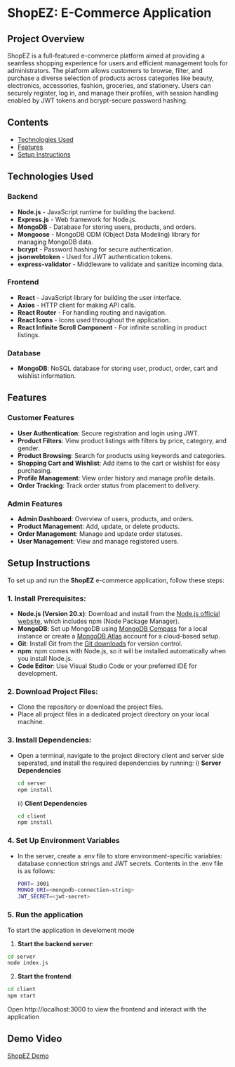 # ShopEZ: E-Commerce Application

## Project Overview
ShopEZ is a full-featured e-commerce platform aimed at providing a seamless shopping experience for users and efficient management tools for administrators. The platform allows customers to browse, filter, and purchase a diverse selection of products across categories like beauty, electronics, accessories, fashion, groceries, and stationery. Users can securely register, log in, and manage their profiles, with session handling enabled by JWT tokens and bcrypt-secure password hashing.

## Contents
- [Technologies Used](#technologies-used)
- [Features](#features)
- [Setup Instructions](#setup-instructions)

## Technologies Used

### Backend
- **Node.js** - JavaScript runtime for building the backend.
- **Express.js** - Web framework for Node.js.
- **MongoDB** - Database for storing users, products, and orders.
- **Mongoose** - MongoDB ODM (Object Data Modeling) library for managing MongoDB data.
- **bcrypt** - Password hashing for secure authentication.
- **jsonwebtoken** - Used for JWT authentication tokens.
- **express-validator** - Middleware to validate and sanitize incoming data.

### Frontend
- **React** - JavaScript library for building the user interface.
- **Axios** - HTTP client for making API calls.
- **React Router** - For handling routing and navigation.
- **React Icons** - Icons used throughout the application.
- **React Infinite Scroll Component** - For infinite scrolling in product listings.

 ### Database
- **MongoDB**: NoSQL database for storing user, product, order, cart and wishlist information.

## Features
### Customer Features
- **User Authentication**: Secure registration and login using JWT.
- **Product Filters**: View product listings with filters by price, category, and gender.
- **Product Browsing**: Search for products using keywords and categories.
- **Shopping Cart and Wishlist**: Add items to the cart or wishlist for easy purchasing.
- **Profile Management**: View order history and manage profile details.
- **Order Tracking**: Track order status from placement to delivery.

### Admin Features
- **Admin Dashboard**: Overview of users, products, and orders.
- **Product Management**: Add, update, or delete products.
- **Order Management**: Manage and update order statuses.
- **User Management**: View and manage registered users.

## Setup Instructions

To set up and run the **ShopEZ** e-commerce application, follow these steps:

### 1. Install Prerequisites:
- **Node.js (Version 20.x)**: Download and install from the [Node.js official website](https://nodejs.org/), which includes npm (Node Package Manager).
- **MongoDB**: Set up MongoDB using [MongoDB Compass](https://www.mongodb.com/products/compass) for a local instance or create a [MongoDB Atlas](https://www.mongodb.com/cloud/atlas) account for a cloud-based setup.
- **Git**: Install Git from the [Git downloads](https://git-scm.com/) for version control.
- **npm**: npm comes with Node.js, so it will be installed automatically when you install Node.js.
- **Code Editor**: Use Visual Studio Code or your preferred IDE for development.

### 2. Download Project Files:
- Clone the repository or download the project files.
- Place all project files in a dedicated project directory on your local machine.

### 3. Install Dependencies:
- Open a terminal, navigate to the project directory client and server side seperated, and install the required dependencies by running:
  i) **Server Dependencies**
  ```bash
  cd server
  npm install
  ```
  ii) **Client Dependencies**
  ```bash
  cd client
  npm install
  ```

### 4. Set Up Environment Variables
- In the server, create a .env file to store environment-specific variables: database connection strings and JWT secrets. Contents in the .env file is as follows:
  ```bash
  PORT= 3001 
  MONGO_URI=<mongodb-connection-string>
  JWT_SECRET=<jwt-secret>

### 5. Run the application
To start the application in develoment mode
  1. **Start the backend server**:
   ```bash
   cd server
   node index.js
   ```
  2. **Start the frontend**:
  ```bash
  cd client
  npm start
  ```
  Open http://localhost:3000 to view the frontend and interact with the application

## Demo Video 
[ShopEZ Demo](https://drive.google.com/file/d/1Jb7d1SN6HxgXltrtZ5N8u4vYwXsfyX52/view?usp=drive_link)

